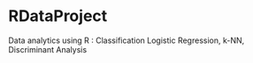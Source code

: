 # RDataProject
Data analytics using R : Classification Logistic Regression, k-NN, Discriminant Analysis
